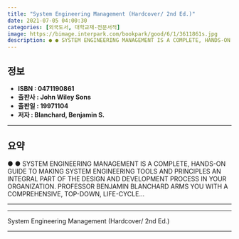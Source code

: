 ```yaml
---
title: "System Engineering Management (Hardcover/ 2nd Ed.)"
date: 2021-07-05 04:00:30
categories: [외국도서, 대학교재-전문서적]
image: https://bimage.interpark.com/bookpark/good/6/1/3611861s.jpg
description: ● ● SYSTEM ENGINEERING MANAGEMENT IS A COMPLETE, HANDS-ON GUIDE TO MAKING SYSTEM ENGINEERING TOOLS AND PRINCIPLES AN INTEGRAL PART OF THE DESIGN AND DEVELOPME
---
```


## **정보**

- **ISBN : 0471190861**
- **출판사 : John Wiley   Sons**
- **출판일 : 19971104**
- **저자 : Blanchard, Benjamin S.**

------



## **요약**

●  ●  SYSTEM ENGINEERING MANAGEMENT IS A COMPLETE, HANDS-ON GUIDE TO MAKING SYSTEM ENGINEERING TOOLS AND PRINCIPLES AN INTEGRAL PART OF THE DESIGN AND DEVELOPMENT PROCESS IN YOUR ORGANIZATION. PROFESSOR BENJAMIN BLANCHARD ARMS YOU WITH A COMPREHENSIVE, TOP-DOWN, LIFE-CYCLE... 

------



------


System Engineering Management (Hardcover/ 2nd Ed.) 

------


